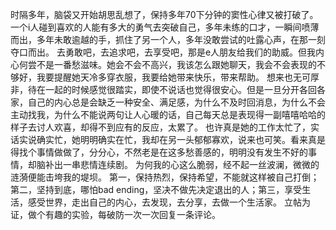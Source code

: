 时隔多年，脑袋又开始胡思乱想了，保持多年70下分钟的窦性心律又被打破了。
一个i人碰到喜欢的人能有多大的勇气去突破自己，多年未练的口才，一瞬间喷薄而出，多年未敢逾越的手，抓住了另一个人，多年没敢尝试的吐露心声，在那一刻夺口而出。
去勇敢吧，去追求吧，去享受吧，那是e人朋友给我们的助威。但我内心何尝不是一番愁滋味。她会不会不高兴，我该怎么跟她聊天，我会不会表现的不够好，我要提醒她天冷多穿衣服，我要给她带来快乐，带来帮助。
想来也无可厚非，待在一起的时候感觉很踏实，即使不说话也觉得很安心。但是一旦分开各回各家，自己的内心总是会缺乏一种安全、满足感，为什么不及时回消息，为什么不会主动找我，为什么不能说两句让人心暖的话，自己每天总是表现得一副嘻嘻哈哈的样子去讨人欢喜，却得不到应有的反应，太累了。
也许真是她的工作太忙了，实话实说确实忙，她明明确实在忙，我却在另一头郁郁寡欢，说来也可笑。看来真是得找个事情做做了，分分心，不然老是在这多愁善感的，明明没有发生不好的事情，却脑补出一串悲情连续剧。
为何我的心这么脆弱，经不起一丝波澜，微微的涟漪便能击垮我的堤坝。
第一，保持热烈，保持希望，不能就这样被自己打倒；第二，坚持到底，哪怕bad ending，坚决不做先决定退出的人；第三，享受生活，感受世界，走出自己的内心，去发现，去分享，去做一个生活家。
立帖为证，做个有趣的实验，每破防一次一次回复一条评论。